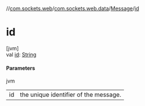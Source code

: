 //[com.sockets.web](../../../index.md)/[com.sockets.web.data](../index.md)/[Message](index.md)/[id](id.md)

# id

[jvm]\
val [id](id.md): [String](https://kotlinlang.org/api/latest/jvm/stdlib/kotlin/-string/index.html)

#### Parameters

jvm

| | |
|---|---|
| id | the unique identifier of the message. |

